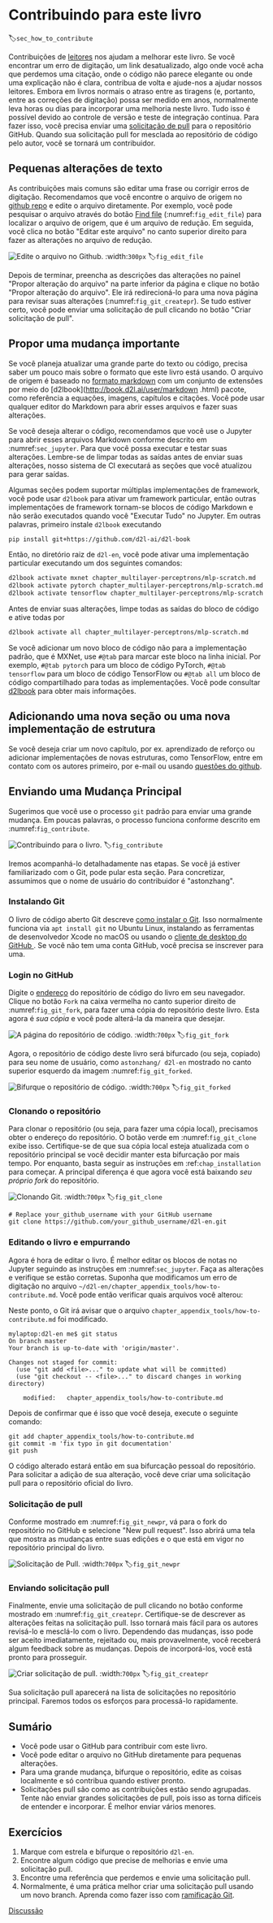 # Contribuindo para este livro
:label:`sec_how_to_contribute`

Contribuições de [leitores](https://github.com/d2l-ai/d2l-en/graphs/contributors) nos ajudam a melhorar este livro. Se você encontrar um erro de digitação, um link desatualizado, algo onde você acha que perdemos uma citação, onde o código não parece elegante ou onde uma explicação não é clara, contribua de volta e ajude-nos a ajudar nossos leitores. Embora em livros normais o atraso entre as tiragens (e, portanto, entre as correções de digitação) possa ser medido em anos, normalmente leva horas ou dias para incorporar uma melhoria neste livro. Tudo isso é possível devido ao controle de versão e teste de integração contínua. Para fazer isso, você precisa enviar uma [solicitação de pull](https://github.com/d2l-ai/d2l-en/pulls) para o repositório GitHub. Quando sua solicitação pull for mesclada ao repositório de código pelo autor, você se tornará um contribuidor.

## Pequenas alterações de texto

As contribuições mais comuns são editar uma frase ou corrigir erros de digitação. Recomendamos que você encontre o arquivo de origem no [github repo](https://github.com/d2l-ai/d2l-en) e edite o arquivo diretamente. Por exemplo, você pode pesquisar o arquivo através do botão [Find file](https://github.com/d2l-ai/d2l-en/find/master) (:numref:`fig_edit_file`) para localizar o arquivo de origem, que é um arquivo de redução. Em seguida, você clica no botão "Editar este arquivo" no canto superior direito para fazer as alterações no arquivo de redução.

![Edite o arquivo no Github.](../img/edit-file.png)
:width:`300px`
:label:`fig_edit_file`

Depois de terminar, preencha as descrições das alterações no painel "Propor alteração do arquivo" na parte inferior da página e clique no botão "Propor alteração do arquivo". Ele irá redirecioná-lo para uma nova página para revisar suas alterações (:numref:`fig_git_createpr`). Se tudo estiver certo, você pode enviar uma solicitação de pull clicando no botão "Criar solicitação de pull".

## Propor uma mudança importante

Se você planeja atualizar uma grande parte do texto ou código, precisa saber um pouco mais sobre o formato que este livro está usando. O arquivo de origem é baseado no [formato markdown](https://daringfireball.net/projects/markdown/syntax) com um conjunto de extensões por meio do [d2lbook](http://book.d2l.ai/user/markdown .html) pacote, como referência a equações, imagens, capítulos e citações. Você pode usar qualquer editor do Markdown para abrir esses arquivos e fazer suas alterações.

Se você deseja alterar o código, recomendamos que você use o Jupyter para abrir esses arquivos Markdown conforme descrito em :numref:`sec_jupyter`. Para que você possa executar e testar suas alterações. Lembre-se de limpar todas as saídas antes de enviar suas alterações, nosso sistema de CI executará as seções que você atualizou para gerar saídas.

Algumas seções podem suportar múltiplas implementações de framework, você pode usar `d2lbook` para ativar um framework particular, então outras implementações de framework tornam-se blocos de código Markdown e não serão executados quando você "Executar Tudo" no Jupyter. Em outras palavras, primeiro instale `d2lbook` executando

```bash
pip install git+https://github.com/d2l-ai/d2l-book
```


Então, no diretório raiz de `d2l-en`, você pode ativar uma implementação particular executando um dos seguintes comandos:

```bash
d2lbook activate mxnet chapter_multilayer-perceptrons/mlp-scratch.md
d2lbook activate pytorch chapter_multilayer-perceptrons/mlp-scratch.md
d2lbook activate tensorflow chapter_multilayer-perceptrons/mlp-scratch.md
```


Antes de enviar suas alterações, limpe todas as saídas do bloco de código e ative todas por

```bash
d2lbook activate all chapter_multilayer-perceptrons/mlp-scratch.md
```

Se você adicionar um novo bloco de código não para a implementação padrão, que é MXNet, use `#@tab` para marcar este bloco na linha inicial. Por exemplo, `#@tab pytorch` para um bloco de código PyTorch, `#@tab tensorflow` para um bloco de código TensorFlow ou `#@tab all` um bloco de código compartilhado para todas as implementações. Você pode consultar [d2lbook](http://book.d2l.ai/user/code_tabs.html) para obter mais informações.


## Adicionando uma nova seção ou uma nova implementação de estrutura

Se você deseja criar um novo capítulo, por ex. aprendizado de reforço ou adicionar implementações de novas estruturas, como TensorFlow, entre em contato com os autores primeiro, por e-mail ou usando [questões do github](https://github.com/d2l-ai/d2l-en/issues).

## Enviando uma Mudança Principal

Sugerimos que você use o processo `git` padrão para enviar uma grande mudança. Em poucas palavras, o processo funciona conforme descrito em :numref:`fig_contribute`.

![Contribuindo para o livro.](../img/contribute.svg)
:label:`fig_contribute`

Iremos acompanhá-lo detalhadamente nas etapas. Se você já estiver familiarizado com o Git, pode pular esta seção. Para concretizar, assumimos que o nome de usuário do contribuidor é "astonzhang".

### Instalando Git

O livro de código aberto Git descreve [como instalar o Git](https://git-scm.com/book/en/v2). Isso normalmente funciona via `apt install git` no Ubuntu Linux, instalando as ferramentas de desenvolvedor Xcode no macOS ou usando o [cliente de desktop do GitHub ](https://desktop.github.com). Se você não tem uma conta GitHub, você precisa se inscrever para uma.

### Login no GitHub

Digite o [endereço](https://github.com/d2l-ai/d2l-en/) do repositório de código do livro em seu navegador. Clique no botão `Fork` na caixa vermelha no canto superior direito de :numref:`fig_git_fork`, para fazer uma cópia do repositório deste livro. Esta agora é *sua cópia* e você pode alterá-la da maneira que desejar.

![A página do repositório de código.](../img/git-fork.png)
:width:`700px`
:label:`fig_git_fork`


Agora, o repositório de código deste livro será bifurcado (ou seja, copiado) para seu nome de usuário, como `astonzhang/ d2l-en` mostrado no canto superior esquerdo da imagem :numref:`fig_git_forked`.

![Bifurque o repositório de código.](../img/git-forked.png)
:width:`700px`
:label:`fig_git_forked`

### Clonando o repositório

Para clonar o repositório (ou seja, para fazer uma cópia local), precisamos obter o endereço do repositório. O botão verde em :numref:`fig_git_clone` exibe isso. Certifique-se de que sua cópia local esteja atualizada com o repositório principal se você decidir manter esta bifurcação por mais tempo. Por enquanto, basta seguir as instruções em :ref:`chap_installation` para começar. A principal diferença é que agora você está baixando *seu próprio fork* do repositório.

![Clonando Git.](../img/git-clone.png)
:width:`700px`
:label:`fig_git_clone`

```
# Replace your_github_username with your GitHub username
git clone https://github.com/your_github_username/d2l-en.git
```


### Editando o livro e empurrando

Agora é hora de editar o livro. É melhor editar os blocos de notas no Jupyter seguindo as instruções em :numref:`sec_jupyter`. Faça as alterações e verifique se estão corretas. Suponha que modificamos um erro de digitação no arquivo `~/d2l-en/chapter_appendix_tools/how-to-contribute.md`.
Você pode então verificar quais arquivos você alterou:

Neste ponto, o Git irá avisar que o arquivo `chapter_appendix_tools/how-to-contribute.md` foi modificado.

```
mylaptop:d2l-en me$ git status
On branch master
Your branch is up-to-date with 'origin/master'.

Changes not staged for commit:
  (use "git add <file>..." to update what will be committed)
  (use "git checkout -- <file>..." to discard changes in working directory)

	modified:   chapter_appendix_tools/how-to-contribute.md
```


Depois de confirmar que é isso que você deseja, execute o seguinte comando:

```
git add chapter_appendix_tools/how-to-contribute.md
git commit -m 'fix typo in git documentation'
git push
```


O código alterado estará então em sua bifurcação pessoal do repositório. Para solicitar a adição de sua alteração, você deve criar uma solicitação pull para o repositório oficial do livro.

### Solicitação de pull

Conforme mostrado em :numref:`fig_git_newpr`, vá para o fork do repositório no GitHub e selecione "New pull request". Isso abrirá uma tela que mostra as mudanças entre suas edições e o que está em vigor no repositório principal do livro.

![Solicitação de Pull.](../img/git-newpr.png)
:width:`700px`
:label:`fig_git_newpr`


### Enviando solicitação pull

Finalmente, envie uma solicitação de pull clicando no botão conforme mostrado em :numref:`fig_git_createpr`. Certifique-se de descrever as alterações feitas na solicitação pull. Isso tornará mais fácil para os autores revisá-lo e mesclá-lo com o livro. Dependendo das mudanças, isso pode ser aceito imediatamente, rejeitado ou, mais provavelmente, você receberá algum feedback sobre as mudanças. Depois de incorporá-los, você está pronto para prosseguir.

![Criar solicitação de pull.](../img/git-createpr.png)
:width:`700px`
:label:`fig_git_createpr`

Sua solicitação pull aparecerá na lista de solicitações no repositório principal. Faremos todos os esforços para processá-lo rapidamente.

## Sumário

* Você pode usar o GitHub para contribuir com este livro.
* Você pode editar o arquivo no GitHub diretamente para pequenas alterações.
* Para uma grande mudança, bifurque o repositório, edite as coisas localmente e só contribua quando estiver pronto.
* Solicitações pull são como as contribuições estão sendo agrupadas. Tente não enviar grandes solicitações de pull, pois isso as torna difíceis de entender e incorporar. É melhor enviar vários menores.


## Exercícios

1. Marque com estrela e bifurque o repositório `d2l-en`.
1. Encontre algum código que precise de melhorias e envie uma solicitação pull.
1. Encontre uma referência que perdemos e envie uma solicitação pull.
1. Normalmente, é uma prática melhor criar uma solicitação pull usando um novo branch. Aprenda como fazer isso com [ramificação Git](https://git-scm.com/book/en/v2/Git-Branching-Branches-in-a-Nutshell).

[Discussão](https://discuss.d2l.ai/t/426)
<!--stackedit_data:
eyJoaXN0b3J5IjpbMjA0MTc2MjM1MiwyOTUyMTk3MDMsMjE3OD
Q5MzY2LDEzNjYwNTcyNDNdfQ==
-->